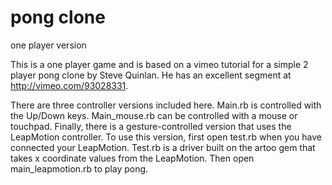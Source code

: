 # pong clone
one player version

This is a one player game and is based on a vimeo tutorial for a simple 2 player pong clone by Steve Quinlan. He has an excellent segment at http://vimeo.com/93028331. 

There are three controller versions included here. Main.rb is controlled with the Up/Down keys. Main_mouse.rb can be controlled with a mouse or touchpad. Finally, there is a gesture-controlled version that uses the LeapMotion controller. To use this version, first open test.rb when you have connected your LeapMotion. Test.rb is a driver built on the artoo gem that takes x coordinate values from the LeapMotion. Then open main_leapmotion.rb to play pong.

